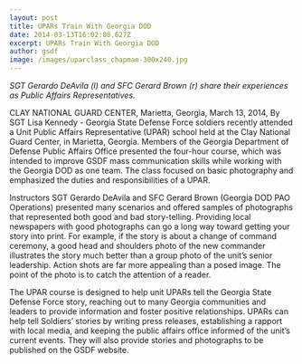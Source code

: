 ```yaml
---
layout: post
title: UPARs Train With Georgia DOD
date: 2014-03-13T16:02:08.627Z
excerpt: UPARs Train With Georgia DOD
author: gsdf
image: /images/uparclass_chapman-300x240.jpg
---
```

*SGT Gerardo DeAvila (l) and SFC Gerard Brown (r) share their experiences as Public Affairs Representatives.*

CLAY NATIONAL GUARD CENTER, Marietta, Georgia, March 13, 2014, By SGT Lisa Kennedy - Georgia State Defense Force soldiers recently attended a Unit Public Affairs Representative (UPAR) school held at the Clay National Guard Center, in Marietta, Georgia. Members of the Georgia Department of Defense Public Affairs Office presented the four-hour course, which was intended to improve GSDF mass communication skills while working with the Georgia DOD as one team. The class focused on basic photography and emphasized the duties and responsibilities of a UPAR.

Instructors SGT Gerardo DeAvila and SFC Gerard Brown (Georgia DOD PAO Operations) presented many scenarios and offered samples of photographs that represented both good and bad story-telling. Providing local newspapers with good photographs can go a long way toward getting your story into print. For example, if the story is about a change of command ceremony, a good head and shoulders photo of the new commander illustrates the story much better than a group photo of the unit’s senior leadership. Action shots are far more appealing than a posed image. The point of the photo is to catch the attention of a reader.

The UPAR course is designed to help unit UPARs tell the Georgia State Defense Force story, reaching out to many Georgia communities and leaders to provide information and foster positive relationships. UPARs can help tell Soldiers’ stories by writing press releases, establishing a rapport with local media, and keeping the public affairs office informed of the unit’s current events. They will also provide stories and photographs to be published on the GSDF website.
